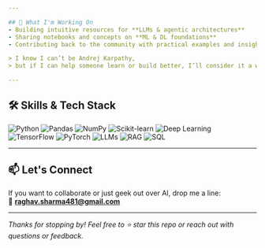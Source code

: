 ```yaml
---

## 🚀 What I'm Working On
- Building intuitive resources for **LLMs & agentic architectures**
- Sharing notebooks and concepts on **ML & DL foundations**
- Contributing back to the community with practical examples and insights

> I know I can’t be Andrej Karpathy,  
> but if I can help someone learn or build better, I’ll consider it a win. 🙌

---
```


## 🛠️ Skills & Tech Stack

![Python](https://img.shields.io/badge/-Python-3776AB?logo=python&logoColor=white&style=flat)
![Pandas](https://img.shields.io/badge/-Pandas-150458?logo=pandas&logoColor=white&style=flat)
![NumPy](https://img.shields.io/badge/-NumPy-013243?logo=numpy&logoColor=white&style=flat)
![Scikit-learn](https://img.shields.io/badge/-Scikit--Learn-F7931E?logo=scikit-learn&logoColor=white&style=flat)
![Deep Learning](https://img.shields.io/badge/-Deep%20Learning-FF6F00?style=flat)
![TensorFlow](https://img.shields.io/badge/-TensorFlow-FF6F00?logo=tensorflow&logoColor=white&style=flat)
![PyTorch](https://img.shields.io/badge/-PyTorch-EE4C2C?logo=pytorch&logoColor=white&style=flat)
![LLMs](https://img.shields.io/badge/-LLMs-00BFFF?style=flat)
![RAG](https://img.shields.io/badge/-RAG%20Systems-FF1493?style=flat)
![SQL](https://img.shields.io/badge/-SQL-336791?logo=postgresql&logoColor=white&style=flat)

---

## 📫 Let's Connect

If you want to collaborate or just geek out over AI, drop me a line:  
📧 **raghav.sharma481@gmail.com**

---

*Thanks for stopping by! Feel free to ⭐ star this repo or reach out with questions or feedback.*
